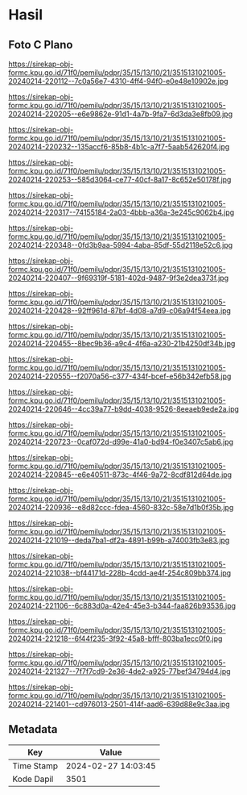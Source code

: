 # Hasil

## Foto C Plano

https://sirekap-obj-formc.kpu.go.id/71f0/pemilu/pdpr/35/15/13/10/21/3515131021005-20240214-220112--7c0a56e7-4310-4ff4-94f0-e0e48e10902e.jpg

https://sirekap-obj-formc.kpu.go.id/71f0/pemilu/pdpr/35/15/13/10/21/3515131021005-20240214-220205--e6e9862e-91d1-4a7b-9fa7-6d3da3e8fb09.jpg

https://sirekap-obj-formc.kpu.go.id/71f0/pemilu/pdpr/35/15/13/10/21/3515131021005-20240214-220232--135accf6-85b8-4b1c-a7f7-5aab542620f4.jpg

https://sirekap-obj-formc.kpu.go.id/71f0/pemilu/pdpr/35/15/13/10/21/3515131021005-20240214-220253--585d3064-ce77-40cf-8a17-8c652e50178f.jpg

https://sirekap-obj-formc.kpu.go.id/71f0/pemilu/pdpr/35/15/13/10/21/3515131021005-20240214-220317--74155184-2a03-4bbb-a36a-3e245c9062b4.jpg

https://sirekap-obj-formc.kpu.go.id/71f0/pemilu/pdpr/35/15/13/10/21/3515131021005-20240214-220348--0fd3b9aa-5994-4aba-85df-55d2118e52c6.jpg

https://sirekap-obj-formc.kpu.go.id/71f0/pemilu/pdpr/35/15/13/10/21/3515131021005-20240214-220407--9f69319f-5181-402d-9487-9f3e2dea373f.jpg

https://sirekap-obj-formc.kpu.go.id/71f0/pemilu/pdpr/35/15/13/10/21/3515131021005-20240214-220428--92ff961d-87bf-4d08-a7d9-c06a94f54eea.jpg

https://sirekap-obj-formc.kpu.go.id/71f0/pemilu/pdpr/35/15/13/10/21/3515131021005-20240214-220455--8bec9b36-a9c4-4f6a-a230-21b4250df34b.jpg

https://sirekap-obj-formc.kpu.go.id/71f0/pemilu/pdpr/35/15/13/10/21/3515131021005-20240214-220555--f2070a56-c377-434f-bcef-e56b342efb58.jpg

https://sirekap-obj-formc.kpu.go.id/71f0/pemilu/pdpr/35/15/13/10/21/3515131021005-20240214-220646--4cc39a77-b9dd-4038-9526-8eeaeb9ede2a.jpg

https://sirekap-obj-formc.kpu.go.id/71f0/pemilu/pdpr/35/15/13/10/21/3515131021005-20240214-220723--0caf072d-d99e-41a0-bd94-f0e3407c5ab6.jpg

https://sirekap-obj-formc.kpu.go.id/71f0/pemilu/pdpr/35/15/13/10/21/3515131021005-20240214-220845--e6e40511-873c-4f46-9a72-8cdf812d64de.jpg

https://sirekap-obj-formc.kpu.go.id/71f0/pemilu/pdpr/35/15/13/10/21/3515131021005-20240214-220936--e8d82ccc-fdea-4560-832c-58e7d1b0f35b.jpg

https://sirekap-obj-formc.kpu.go.id/71f0/pemilu/pdpr/35/15/13/10/21/3515131021005-20240214-221019--deda7ba1-df2a-4891-b99b-a74003fb3e83.jpg

https://sirekap-obj-formc.kpu.go.id/71f0/pemilu/pdpr/35/15/13/10/21/3515131021005-20240214-221038--bf44171d-228b-4cdd-ae4f-254c809bb374.jpg

https://sirekap-obj-formc.kpu.go.id/71f0/pemilu/pdpr/35/15/13/10/21/3515131021005-20240214-221106--6c883d0a-42e4-45e3-b344-faa826b93536.jpg

https://sirekap-obj-formc.kpu.go.id/71f0/pemilu/pdpr/35/15/13/10/21/3515131021005-20240214-221218--6f44f235-3f92-45a8-bfff-803ba1ecc0f0.jpg

https://sirekap-obj-formc.kpu.go.id/71f0/pemilu/pdpr/35/15/13/10/21/3515131021005-20240214-221327--7f7f7cd9-2e36-4de2-a925-77bef34794d4.jpg

https://sirekap-obj-formc.kpu.go.id/71f0/pemilu/pdpr/35/15/13/10/21/3515131021005-20240214-221401--cd976013-2501-414f-aad6-639d88e9c3aa.jpg


## Metadata

| Key        | Value               |
| ---------- | ------------------- |
| Time Stamp | 2024-02-27 14:03:45 |
| Kode Dapil | 3501                |



